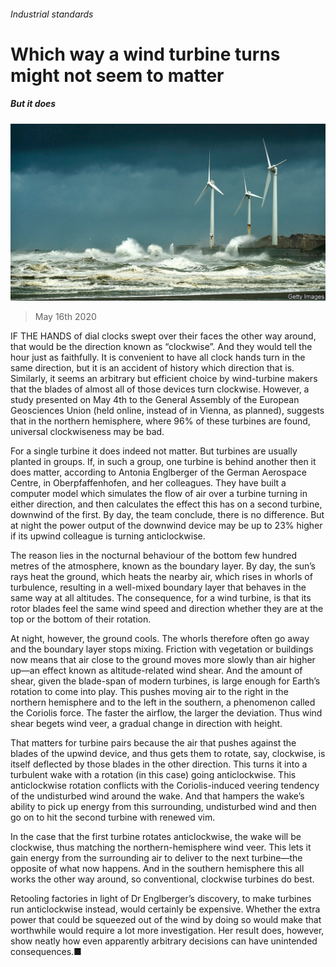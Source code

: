 ###### Industrial standards

# Which way a wind turbine turns might not seem to matter 

##### But it does 

![image](images/20200516_STP002_0.jpg) 

> May 16th 2020 

IF THE HANDS of dial clocks swept over their faces the other way around, that would be the direction known as “clockwise”. And they would tell the hour just as faithfully. It is convenient to have all clock hands turn in the same direction, but it is an accident of history which direction that is. Similarly, it seems an arbitrary but efficient choice by wind-turbine makers that the blades of almost all of those devices turn clockwise. However, a study presented on May 4th to the General Assembly of the European Geosciences Union (held online, instead of in Vienna, as planned), suggests that in the northern hemisphere, where 96% of these turbines are found, universal clockwiseness may be bad.

For a single turbine it does indeed not matter. But turbines are usually planted in groups. If, in such a group, one turbine is behind another then it does matter, according to Antonia Englberger of the German Aerospace Centre, in Oberpfaffenhofen, and her colleagues. They have built a computer model which simulates the flow of air over a turbine turning in either direction, and then calculates the effect this has on a second turbine, downwind of the first. By day, the team conclude, there is no difference. But at night the power output of the downwind device may be up to 23% higher if its upwind colleague is turning anticlockwise.


The reason lies in the nocturnal behaviour of the bottom few hundred metres of the atmosphere, known as the boundary layer. By day, the sun’s rays heat the ground, which heats the nearby air, which rises in whorls of turbulence, resulting in a well-mixed boundary layer that behaves in the same way at all altitudes. The consequence, for a wind turbine, is that its rotor blades feel the same wind speed and direction whether they are at the top or the bottom of their rotation.

At night, however, the ground cools. The whorls therefore often go away and the boundary layer stops mixing. Friction with vegetation or buildings now means that air close to the ground moves more slowly than air higher up—an effect known as altitude-related wind shear. And the amount of shear, given the blade-span of modern turbines, is large enough for Earth’s rotation to come into play. This pushes moving air to the right in the northern hemisphere and to the left in the southern, a phenomenon called the Coriolis force. The faster the airflow, the larger the deviation. Thus wind shear begets wind veer, a gradual change in direction with height.

That matters for turbine pairs because the air that pushes against the blades of the upwind device, and thus gets them to rotate, say, clockwise, is itself deflected by those blades in the other direction. This turns it into a turbulent wake with a rotation (in this case) going anticlockwise. This anticlockwise rotation conflicts with the Coriolis-induced veering tendency of the undisturbed wind around the wake. And that hampers the wake’s ability to pick up energy from this surrounding, undisturbed wind and then go on to hit the second turbine with renewed vim.

In the case that the first turbine rotates anticlockwise, the wake will be clockwise, thus matching the northern-hemisphere wind veer. This lets it gain energy from the surrounding air to deliver to the next turbine—the opposite of what now happens. And in the southern hemisphere this all works the other way around, so conventional, clockwise turbines do best.

Retooling factories in light of Dr Englberger’s discovery, to make turbines run anticlockwise instead, would certainly be expensive. Whether the extra power that could be squeezed out of the wind by doing so would make that worthwhile would require a lot more investigation. Her result does, however, show neatly how even apparently arbitrary decisions can have unintended consequences.■

